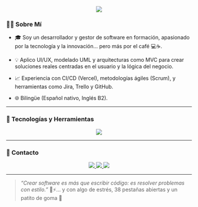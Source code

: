 <h1 align="center">
  <img src="https://readme-typing-svg.herokuapp.com?font=Orbitron&color=0FF&size=30&center=true&vCenter=true&width=600&lines=👨‍💻Hola,+Soy+Giancarlo+Santillana;🚀Desarrollador+de+Software&duration=3000&pause=1000&vCenter=true"/>
</h1>

### 🧙‍♂️ Sobre Mí

- 🎓 Soy un desarrollador y gestor de software en formación, apasionado por la tecnología y la innovación... pero más por el café 💻☕. 

- 💡 Aplico UI/UX, modelado UML y arquitecturas como MVC para crear soluciones reales centradas en el usuario y la lógica del negocio.  

- 📈 Experiencia con CI/CD (Vercel), metodologías ágiles (Scrum), y herramientas como Jira, Trello y GitHub.  

- 🌐 Bilingüe (Español nativo, Inglés B2).

---

### 🔮 Tecnologías y Herramientas

<div align="center">
  <img src="https://skillicons.dev/icons?i=html,css,js,ts,php,react,nextjs,nodejs,python,kotlin,mysql,postgres,supabase" />
</div>

---

### 💬 Contacto

<p align="center">
  <a href="https://giancarlosantillana.vercel.app/" target="_blank">
    <img src="https://img.shields.io/badge/Portafolio-%2300ffff?style=for-the-badge&logo=vercel&logoColor=white"/>
  </a>
  <a href="https://www.linkedin.com/in/giancarlo-santillana/" target="_blank">
    <img src="https://img.shields.io/badge/LinkedIn-%230077B5?style=for-the-badge&logo=linkedin&logoColor=white"/>
  </a>
  <a href="mailto:santillanagiancarlo50@gmail.com">
    <img src="https://img.shields.io/badge/Email-%23FF6B6B?style=for-the-badge&logo=gmail&logoColor=white"/>
  </a>
</p>

---

> *“Crear software es más que escribir código: es resolver problemas con estilo.”* 🧠⚡... y con algo de estrés, 38 pestañas abiertas y un patito de goma 🐥
